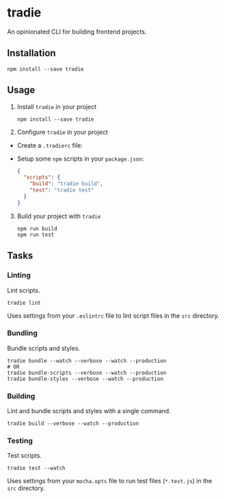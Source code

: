 # tradie

An opinionated CLI for building frontend projects.

## Installation

    npm install --save tradie

## Usage

1. Install `tradie` in your project

    `npm install --save tradie`

2. Configure `tradie` in your project

  - Create a `.tradierc` file:

  - Setup some `npm` scripts in your `package.json`:

    ```json
    {
      "scripts": {
        "build": "tradie build",
        "test": "tradie test"
      }
    }
    ```

3. Build your project with `tradie`

    ```
    npm run build
    npm run test
    ```

## Tasks

### Linting

Lint scripts.

    tradie lint

Uses settings from your `.eslintrc` file to lint script files in the `src` directory.

### Bundling

Bundle scripts and styles.

    tradie bundle --watch --verbose --watch --production
    # OR
    tradie bundle-scripts --verbose --watch --production
    tradie bundle-styles --verbose --watch --production

### Building

Lint and bundle scripts and styles with a single command.

    tradie build --verbose --watch --production

### Testing

Test scripts.

    tradie test --watch

Uses settings from your `mocha.opts` file to run test files (`*.test.js`) in the `src` directory.